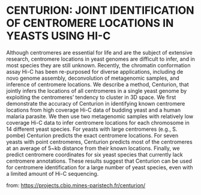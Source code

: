 # CENTURION: JOINT IDENTIFICATION OF CENTROMERE LOCATIONS IN YEASTS USING HI-C
Although centromeres are essential for life and are the subject of extensive research, centromere locations in yeast genomes are difficult to infer, and in most species they are still unknown. Recently, the chromatin conformation assay Hi-C has been re-purposed for diverse applications, including de novo genome assembly, deconvolution of metagenomic samples, and inference of centromere locations. We describe a method, Centurion, that jointly infers the locations of all centromeres in a single yeast genome by exploiting the centromeres’ tendency to cluster in 3D space. We first demonstrate the accuracy of Centurion in identifying known centromere locations from high coverage Hi-C data of budding yeast and a human malaria parasite. We then use two metagenomic samples with relatively low coverage Hi-C data to infer centromere locations for each chromosome in 14 different yeast species. For yeasts with large centromeres (e.g., S. pombe) Centurion predicts the exact centromere locations. For seven yeasts with point centromeres, Centurion predicts most of the centromeres at an average of 5~kb distance from their known locations. Finally, we predict centromere coordinates for six yeast species that currently lack centromere annotations. These results suggest that Centurion can be used for centromere identification for a large number of yeast species, even with a limited amount of Hi-C sequencing.

from: https://projects.cbio.mines-paristech.fr/centurion/
